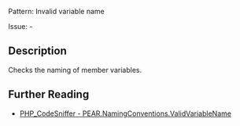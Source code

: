 Pattern: Invalid variable name

Issue: -

## Description

Checks the naming of member variables.

## Further Reading

* [PHP_CodeSniffer - PEAR.NamingConventions.ValidVariableName](https://github.com/squizlabs/PHP_CodeSniffer/blob/master/src/Standards/PEAR/Sniffs/NamingConventions/ValidVariableNameSniff.php)